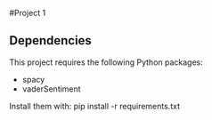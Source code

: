 #Project 1

## Dependencies

This project requires the following Python packages:

- spacy
- vaderSentiment

Install them with:
pip install -r requirements.txt

